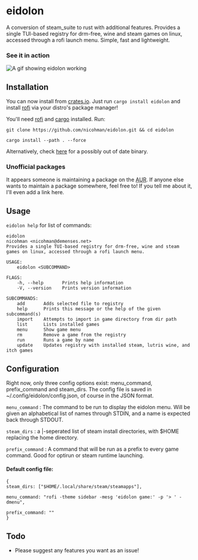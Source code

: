 # eidolon
A conversion of steam\_suite to rust with additional features.
Provides a single TUI-based registry for drm-free, wine and steam games on linux, accessed through a rofi launch menu. Simple, fast and lightweight.

### See it in action

![A gif showing eidolon working](https://thumbs.gfycat.com/OrganicGeneralDove-size_restricted.gif)

## Installation
You can now install from [crates.io](https://crates.io/crates/eidolon). Just run `cargo install eidolon` and install [rofi](https://github.com/DaveDavenport/rofi) via your distro's package manager!

You'll need [rofi](https://github.com/DaveDavenport/rofi) and [cargo](https://github.com/rust-lang/cargo) installed. Run:

`git clone https://github.com/nicohman/eidolon.git && cd eidolon`

`cargo install --path . --force`

Alternatively, check [here](https://github.com/nicohman/eidolon/releases) for a possibly out of date binary.

### Unofficial packages

It appears someone is maintaining a package on the [AUR](https://aur.archlinux.org/packages/eidolon). If anyone else wants to maintain a package somewhere, feel free to! If you tell me about it, I'll even add a link here.

## Usage
`eidolon help` for list of commands:
```
eidolon 
nicohman <nicohman@demenses.net>
Provides a single TUI-based registry for drm-free, wine and steam games on linux, accessed through a rofi launch menu.

USAGE:
    eidolon <SUBCOMMAND>

FLAGS:
    -h, --help       Prints help information
    -V, --version    Prints version information

SUBCOMMANDS:
    add       Adds selected file to registry
    help      Prints this message or the help of the given subcommand(s)
    import    Attempts to import in game directory from dir path
    list      Lists installed games
    menu      Show game menu
    rm        Remove a game from the registry
    run       Runs a game by name
    update    Updates registry with installed steam, lutris wine, and itch games
```

## Configuration
Right now, only three config options exist: menu\_command, prefix\_command and steam\_dirs. The config file is saved in ~/.config/eidolon/config.json, of course in the JSON format.

`menu_command` : The command to be run to display the eidolon menu. Will be given an alphabetical list of names through STDIN, and a name is expected back through STDOUT.

`steam_dirs` : a |-seperated list of steam install directories, with $HOME replacing the home directory.

`prefix_command` : A command that will be run as a prefix to every game command. Good for optirun or steam runtime launching.

#### Default config file:
```
{
steam_dirs: ["$HOME/.local/share/steam/steamapps"],

menu_command: "rofi -theme sidebar -mesg 'eidolon game:' -p '> ' -dmenu",

prefix_command: ""
}
```
## Todo

+ Please suggest any features you want as an issue!


